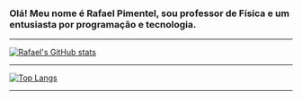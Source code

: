 ### **Olá!** Meu nome é Rafael Pimentel, sou professor de Física e um entusiasta por programação e tecnologia.

***

[![Rafael's GitHub stats](https://github-readme-stats.vercel.app/api?username=RFP-11&show_icons=true&theme=dark&include_all_commits=true&count_private=true)](https://github.com/RFP-11/github-readme-stats)

***
  
[![Top Langs](https://github-readme-stats.vercel.app/api/top-langs/?username=RFP-11&layout=compact&langs_count=7&theme=dark&count_private=true)](https://github.com/RFP-11/github-readme-stats)

<!---
All inbuilt themes:-
dark, radical, merko, gruvbox, tokyonight, onedark, cobalt, synthwave, highcontrast, dracula
-->

***
